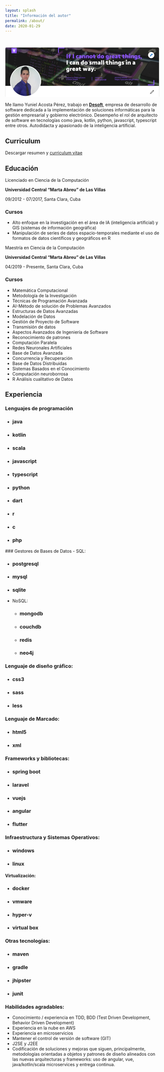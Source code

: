 ```yaml
---
layout: splash
title: "Información del autor"
permalink: /about/
date: 2020-01-29
---
```


<br>
<link rel="stylesheet" href="https://cdn.jsdelivr.net/gh/devicons/devicon@master/devicon.min.css">
<p align="center">
  <img src="/assets/images/about/photo-portada.png">
</p>

Me llamo Yuniel Acosta Pérez, trabajo en **[Desoft](https://www.desoft.cu)**, empresa de desarrollo de software dedicada a la implementación de soluciones informáticas para la gestión empresarial y gobierno electrónico. Desempeño el rol de arquitecto de software en tecnologías como java, kotlin, python, javascript, typescript entre otros. 
Autodidacta y apasionado de la inteligencia artificial.

## Curriculum
Descargar resumen y [curriculum vitae](https://www.dropbox.com/s/krhxr27h4mev5jv/Yuniel%27s%20Curriculum.pdf?dl=0)

## Educación
Licenciado en Ciencia de la Computación

**Universidad Central “Marta Abreu” de Las Villas**

09/2012 - 07/2017,
Santa Clara, Cuba

### Cursos
- Alto enfoque en la
investigación en el área de
IA (inteligencia artificial) y
GIS (sistemas de
información geográfica)
- Manipulación de series de
datos espacio-temporales
mediante el uso de
formatos de datos
científicos y geográficos en
R
  
Maestría en Ciencia de la Computación

**Universidad Central “Marta Abreu” de Las Villas**

04/2019 - Presente,
Santa Clara, Cuba
### Cursos
- Matemática Computacional
- Metodología de la Investigación
- Técnicas de Programación Avanzada
- AI-Método de solución de Problemas Avanzados
- Estructuras de Datos Avanzadas
- Modelación de Datos
- Gestión de Proyecto de Software
- Transmisión de datos
- Aspectos Avanzados de Ingeniería de Software
- Reconocimiento de patrones
- Computación Paralela
- Redes Neuronales Artificiales
- Base de Datos Avanzada
- Concurrencia y Recuperación
- Base de Datos Distribuidas
- Sistemas Basados en el Conocimiento
- Computación neuroborrosa
- R Análisis cualitativo de Datos

## Experiencia
### Lenguajes de programación

  <ul class="cbp-ig-grid">
      <li>
          <span>
            <i class="cbp-ig-icon devicon-java-plain"></i>
            <h3 class="cbp-ig-title">java</h3>
          </span>
        </li>
        <li>
          <span>
            <i class="cbp-ig-icon devicon-kotlin-plain"></i>
            <h3 class="cbp-ig-title">kotlin</h3>
          </span>
        </li>           
        <li>
          <span>
            <i class="cbp-ig-icon devicon-scala-plain"></i>
            <h3 class="cbp-ig-title">scala</h3>
          </span>
        </li>        
        <li>
          <span>
            <i class="cbp-ig-icon devicon-javascript-plain"></i>
            <h3 class="cbp-ig-title">javascript</h3>
          </span>
        </li>
        <li>
          <span>
            <i class="cbp-ig-icon devicon-typescript-plain"></i>
            <h3 class="cbp-ig-title">typescript</h3>
          </span>
        </li>
          <li>
          <span>
            <i class="cbp-ig-icon devicon-python-plain"></i>
            <h3 class="cbp-ig-title">python</h3>
          </span>
        </li>
          <li>
          <span>
            <i class="cbp-ig-icon devicon-dart-plain"></i>
            <h3 class="cbp-ig-title">dart</h3>
          </span>
        </li>
          <li>
          <span>
            <i class="cbp-ig-icon devicon-r-plain"></i>
            <h3 class="cbp-ig-title">r</h3>
          </span>
        </li>
          <li>
          <span>
            <i class="cbp-ig-icon devicon-c-plain"></i>
            <h3 class="cbp-ig-title">c</h3>
          </span>
        </li>
        <li>
          <span>
            <i class="cbp-ig-icon devicon-php-plain"></i>
            <h3 class="cbp-ig-title">php</h3>
          </span>
        </li>
  </ul>
### Gestores de Bases de Datos
- SQL: 
  <ul class="cbp-ig-grid">
      <li>
          <span>
            <i class="cbp-ig-icon devicon-postgresql-plain"></i>
            <h3 class="cbp-ig-title">postgresql</h3>
          </span>
        </li>
        <li>
          <span>
            <i class="cbp-ig-icon devicon-mysql-plain"></i>
            <h3 class="cbp-ig-title">mysql</h3>
          </span>
        </li>
        <li>
          <span>
            <i class="cbp-ig-icon devicon-sqlite-plain"></i>
            <h3 class="cbp-ig-title">sqlite</h3>
          </span>
        </li>
  </ul>

- NoSQL:  
  <ul class="cbp-ig-grid">
      <li>
          <span>
            <i class="cbp-ig-icon devicon-mongodb-plain"></i>
            <h3 class="cbp-ig-title">mongodb</h3>
          </span>
        </li>
        <li>
          <span>
            <i class="cbp-ig-icon devicon-couchdb-plain"></i>
            <h3 class="cbp-ig-title">couchdb</h3>
          </span>
        </li>
      <li>
          <span>
            <i class="cbp-ig-icon devicon-redis-plain"></i>
            <h3 class="cbp-ig-title">redis</h3>
          </span>
        </li>
        <li>
          <span>
            <i class="cbp-ig-icon devicon-neo4j-plain"></i>
            <h3 class="cbp-ig-title">neo4j</h3>
          </span>
        </li>
  </ul>

### Lenguaje de diseño gráfico:
  
  <ul class="cbp-ig-grid">
      <li>
          <span>
            <i class="cbp-ig-icon devicon-css3-plain"></i>
            <h3 class="cbp-ig-title">css3</h3>
          </span>
        </li>
      <li>
          <span>
            <i class="cbp-ig-icon devicon-sass-plain"></i>
            <h3 class="cbp-ig-title">sass</h3>
          </span>
        </li>
        <li>
          <span>
            <i class="cbp-ig-icon devicon-less-plain"></i>
            <h3 class="cbp-ig-title">less</h3>
          </span>
        </li>
  </ul>

### Lenguaje de Marcado:

  <ul class="cbp-ig-grid">
      <li>
          <span>
            <i class="cbp-ig-icon devicon-html5-plain"></i>
            <h3 class="cbp-ig-title">html5</h3>
          </span>
        </li>
      <li>
          <span>
            <i class="cbp-ig-icon devicon-xml-plain"></i>
            <h3 class="cbp-ig-title">xml</h3>
          </span>
        </li>
  </ul>

### Frameworks y bibliotecas:
  <ul class="cbp-ig-grid">
      <li>
          <span>
            <i class="cbp-ig-icon devicon-springboot-plain"></i>
            <h3 class="cbp-ig-title">spring boot</h3>
          </span>
        </li>
        <li>
          <span>
            <i class="cbp-ig-icon devicon-laravel-plain"></i>
            <h3 class="cbp-ig-title">laravel</h3>
          </span>
        </li>
      <li>
          <span>
            <i class="cbp-ig-icon devicon-vuejs-plain"></i>
            <h3 class="cbp-ig-title">vuejs</h3>
          </span>
        </li>
        <li>
          <span>
            <i class="cbp-ig-icon devicon-angularjs-plain"></i>
            <h3 class="cbp-ig-title">angular</h3>
          </span>
        </li> 
        <li>
          <span>
            <i class="cbp-ig-icon devicon-flutter-plain"></i>
            <h3 class="cbp-ig-title">flutter</h3>
          </span>
        </li>
  </ul>

### Infraestructura y Sistemas Operativos:

  <ul class="cbp-ig-grid">
      <li>
          <span>
            <i class="cbp-ig-icon devicon-windows8-plain"></i>
            <h3 class="cbp-ig-title">windows</h3>
          </span>
        </li>
        <li>
          <span>
            <i class="cbp-ig-icon devicon-linux-plain"></i>
            <h3 class="cbp-ig-title">linux</h3>
          </span>
        </li>
  </ul>


#### Virtualización: 
  <ul class="cbp-ig-grid">
      <li>
          <span>
            <i class="cbp-ig-icon devicon-docker-plain"></i>
            <h3 class="cbp-ig-title">docker</h3>
          </span>
        </li>
        <li>
          <span>
            <i class="cbp-ig-icon devicon-vmware-plain"></i>
            <h3 class="cbp-ig-title">vmware</h3>
          </span>
        </li>
      <li>
          <span>
            <i class="cbp-ig-icon devicon-hyperv-plain"></i>
            <h3 class="cbp-ig-title">hyper-v</h3>
          </span>
        </li>
        <li>
          <span>
            <i class="cbp-ig-icon devicon-virtualbox-plain"></i>
            <h3 class="cbp-ig-title">virtual box</h3>
          </span>
        </li>
  </ul>

### Otras tecnologías:
  <ul class="cbp-ig-grid">
      <li>
          <span>
            <i class="cbp-ig-icon devicon-maven-plain"></i>
            <h3 class="cbp-ig-title">maven</h3>
          </span>
        </li>
        <li>
          <span>
            <i class="cbp-ig-icon devicon-gradle-plain"></i>
            <h3 class="cbp-ig-title">gradle</h3>
          </span>
        </li>
      <li>
          <span>
            <i class="cbp-ig-icon devicon-jhipster-plain"></i>
            <h3 class="cbp-ig-title">jhipster</h3>
          </span>
        </li>
        <li>
          <span>
            <i class="cbp-ig-icon devicon-junit-plain"></i>
            <h3 class="cbp-ig-title">junit</h3>
          </span>
        </li>
  </ul>

###  Habilidades agradables:
- Conocimiento / experiencia en TDD, BDD (Test Driven Development, Behavior Driven Development)
- Experiencia en la nube en AWS
- Experiencia en microservicios
- Mantener el control de versión de software (GIT)
- J2SE y J2EE 
- Codificación de soluciones y mejoras que siguen, principalmente, metodologías orientadas a objetos
  y patrones de diseño alineados con las nuevas arquitecturas y frameworks: uso de angular, vue, java/kotlin/scala microservices y entrega continua.
 
